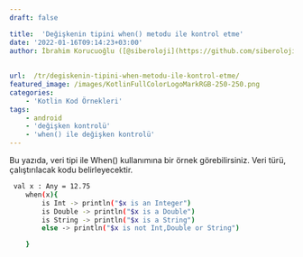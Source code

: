 ```yaml
---
draft: false

title:  'Değişkenin tipini when() metodu ile kontrol etme'
date: '2022-01-16T09:14:23+03:00'
author: İbrahim Korucuoğlu ([@siberoloji](https://github.com/siberoloji))
 
 
url:  /tr/degiskenin-tipini-when-metodu-ile-kontrol-etme/
featured_image: /images/KotlinFullColorLogoMarkRGB-250-250.png
categories:
    - 'Kotlin Kod Örnekleri'
tags:
    - android
    - 'değişken kontrolü'
    - 'when() ile değişken kontrolü'
---
```



Bu yazıda, veri tipi ile When() kullanımına bir örnek görebilirsiniz. Veri türü, çalıştırılacak kodu belirleyecektir.


```bash
 val x : Any = 12.75
    when(x){
        is Int -> println("$x is an Integer")
        is Double -> println("$x is a Double")
        is String -> println("$x is a String")
        else -> println("$x is not Int,Double or String")

    }

```


<!-- wp:image {"id":157,"sizeSlug":"large","linkDestination":"none"} -->
<figure class="wp-block-image size-large"><img src="https://www.siberoloji.com/wp-content/uploads/2022/02/when_datatype_check_kotlin.png-1024x593.webp" alt="" class="wp-image-157" /></figure>
<!-- /wp:image -->